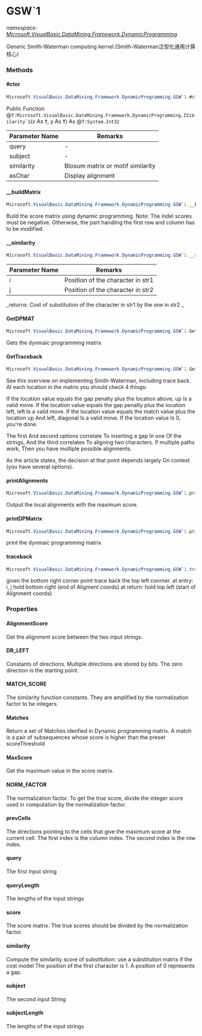 ﻿# GSW`1
_namespace: <a href="#" onClick="load('/docs/Microsoft.VisualBasic.DataMining.Framework.DynamicProgramming/index.md')">Microsoft.VisualBasic.DataMining.Framework.DynamicProgramming</a>_

Generic Smith-Waterman computing kernel.(Smith-Waterman泛型化通用计算核心)



### Methods

#### #ctor
```csharp
Microsoft.VisualBasic.DataMining.Framework.DynamicProgramming.GSW`1.#ctor(`0[],`0[],Microsoft.VisualBasic.DataMining.Framework.DynamicProgramming.ISimilarity{`0},Microsoft.VisualBasic.Text.LevenshteinDistance.ToChar{`0})
```
Public Function @``T:Microsoft.VisualBasic.DataMining.Framework.DynamicProgramming.ISimilarity`1``(x As **`T`**, y As **`T`**) As @``T:System.Int32``

|Parameter Name|Remarks|
|--------------|-------|
|query|-|
|subject|-|
|similarity|Blosum matrix or motif similarity|
|asChar|Display alignment|


#### __buildMatrix
```csharp
Microsoft.VisualBasic.DataMining.Framework.DynamicProgramming.GSW`1.__buildMatrix
```
Build the score matrix using dynamic programming.
 Note: The indel scores must be negative. Otherwise, the
 part handling the first row and column has to be
 modified.

#### __similarity
```csharp
Microsoft.VisualBasic.DataMining.Framework.DynamicProgramming.GSW`1.__similarity(System.Int32,System.Int32)
```


|Parameter Name|Remarks|
|--------------|-------|
|i| Position of the character in str1 |
|j| Position of the character in str2 |


_returns:  Cost of substitution of the character in str1 by the one in str2 _

#### GetDPMAT
```csharp
Microsoft.VisualBasic.DataMining.Framework.DynamicProgramming.GSW`1.GetDPMAT
```
Gets the dynmaic programming matrix

#### GetTraceback
```csharp
Microsoft.VisualBasic.DataMining.Framework.DynamicProgramming.GSW`1.GetTraceback
```
See this overview on implementing Smith-Waterman, including trace back. At each location in the matrix you should check 4 things:
 
 If the location value equals the gap penalty plus the location above, up Is a valid move.
 If the location value equals the gap penalty plus the location left, left Is a valid move.
 If the location value equals the match value plus the location up And left, diagonal Is a valid move.
 If the location value Is 0, you're done.
 
 The first And second options correlate To inserting a gap In one Of the strings, And the third correlates To aligning two characters. 
 If multiple paths work, Then you have multiple possible alignments. 
 
 As the article states, the decision at that point depends largely On context (you have several options).

#### printAlignments
```csharp
Microsoft.VisualBasic.DataMining.Framework.DynamicProgramming.GSW`1.printAlignments
```
Output the local alignments with the maximum score.

#### printDPMatrix
```csharp
Microsoft.VisualBasic.DataMining.Framework.DynamicProgramming.GSW`1.printDPMatrix
```
print the dynmaic programming matrix

#### traceback
```csharp
Microsoft.VisualBasic.DataMining.Framework.DynamicProgramming.GSW`1.traceback(System.Int32,System.Int32)
```
given the bottom right corner point trace back the top left conrner.
 at entry: i, j hold bottom right (end of Aligment coords)
 at return: hold top left (start of Alignment coords)


### Properties

#### AlignmentScore
Get the alignment score between the two input strings.
#### DR_LEFT
Constants of directions.
 Multiple directions are stored by bits.
 The zero direction is the starting point.
#### MATCH_SCORE
The similarity function constants.
 They are amplified by the normalization factor to be integers.
#### Matches
Return a set of Matches idenfied in Dynamic programming matrix. 
 A match is a pair of subsequences whose score is higher than the 
 preset scoreThreshold
#### MaxScore
Get the maximum value in the score matrix.
#### NORM_FACTOR
The normalization factor.
 To get the true score, divide the integer score used in computation
 by the normalization factor.
#### prevCells
The directions pointing to the cells that
 give the maximum score at the current cell.
 The first index is the column index.
 The second index is the row index.
#### query
The first input string
#### queryLength
The lengths of the input strings
#### score
The score matrix.
 The true scores should be divided by the normalization factor.
#### similarity
Compute the similarity score of substitution: use a substitution matrix if the cost model
 The position of the first character is 1.
 A position of 0 represents a gap.
#### subject
The second input String
#### subjectLength
The lengths of the input strings
